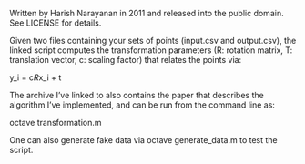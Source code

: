 Written by Harish Narayanan in 2011 and released into the public domain.
See LICENSE for details.

Given two files containing your sets of points (input.csv and
output.csv), the linked script computes the transformation parameters
(R: rotation matrix, T: translation vector, c: scaling factor) that
relates the points via:

y_i = c*R*x_i + t

The archive I’ve linked to also contains the paper that describes the
algorithm I’ve implemented, and can be run from the command line as:

octave transformation.m

One can also generate fake data via octave generate_data.m to test the
script.
